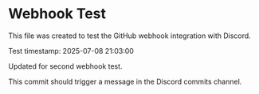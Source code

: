 # Webhook Test

This file was created to test the GitHub webhook integration with Discord.

Test timestamp: 2025-07-08 21:03:00

Updated for second webhook test.

This commit should trigger a message in the Discord commits channel.
